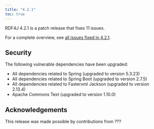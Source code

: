 ```yaml
---
title: "4.2.1"
toc: true
---
```

RDF4J 4.2.1 is a patch release that fixes 11 issues.

For a complete overview, see [all issues fixed in 4.2.1](https://github.com/eclipse/rdf4j/milestone/88?closed=1).


## Security

The following vulnerable dependencies have been upgraded:
 - All dependencies related to Spring (upgraded to version 5.3.23)
- All dependencies related to Spring Boot (upgraded to version 2.7.5)
- All dependencies related to Fasterxml Jackson (upgraded to version 2.13.4)
- Apache Commons Text (upgraded to version 1.10.0)


## Acknowledgements

This release was made possible by contributions from ???
